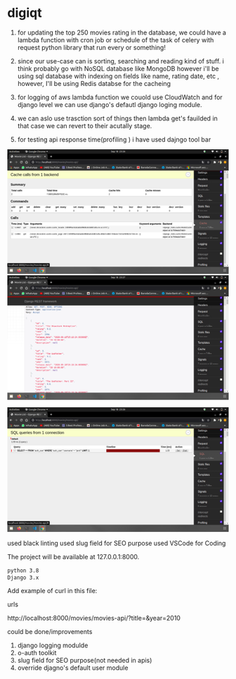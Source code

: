 # digiqt

1. for updating the top 250 movies rating in the database, we could have a lambda function with cron job or schedule of the task of celery with request python library that run every or something!


2. since our use-case can is sorting, searching and reading kind of stuff. i think probably go with NoSQL database like MongoDB however i'll be using sql database with indexing on fields like name, rating date, etc
, however, I'll be using Redis databse for the cacheing

3. for logging of aws lambda function we couold use CloudWatch and for django level we can use django's defautl django loging module.

4. we can aslo use trasction sort of things then lambda get's fauilded in that case we can revert to their acutally stage.
5. for testing api response time(profiling  ) i have used dajngo tool bar

  




![1](/django_tool_bar/cache_details.png)
![2](/django_tool_bar/data_from_cache.png)

![3](/django_tool_bar/sql_query_details_can_see_that_no_query_movie_list.png)




used black linting
used slug field for SEO purpose
used VSCode for Coding




The project will be available at 127.0.0.1:8000.

    python 3.8
    Django 3.x



Add example of curl in this file:

urls

http://localhost:8000/movies/movies-api/?title=&year=2010




could be done/improvements 
1. django logging modulde
2. o-auth toolkit
3. slug field for SEO purpose(not needed in apis)
4. override djagno's default user module




